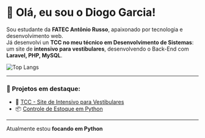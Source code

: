 # 👋 Olá, eu sou o Diogo Garcia!

Sou estudante da **FATEC Antônio Russo**, apaixonado por tecnologia e desenvolvimento web.  
Já desenvolvi un **TCC no meu técnico em Desenvolvimento de Sistemas**: um site de **intensivo para vestibulares**, desenvolvendo o Back-End com **Laravel, PHP, MySQL**.

![Top Langs](https://github-readme-stats.vercel.app/api/top-langs/?username=Diogo-Garcia11&layout=compact&theme=tokyonight)


---

### 🎯 Projetos em destaque:
- 🧠 [TCC - Site de Intensivo para Vestibulares](https://github.com/DiogoGarcia/tcc-intensivo)
- 📦 [Controle de Estoque em Python](https://github.com/DiogoGarcia/controle-estoque-python)

---

Atualmente estou **focando em Python**

